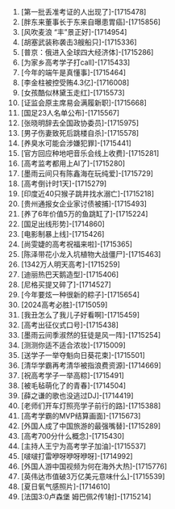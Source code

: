 
1. [第一批丢准考证的人出现了]-[1715478]
1. [胖东来董事长于东来自曝患胃癌]-[1715856]
1. [风吹麦浪 “丰”景正好]-[1714954]
1. [胡塞武装称袭击3艘船只]-[1715336]
1. [普京：俄进入全球四大经济体]-[1715286]
1. [为家乡高考学子打call]-[1715433]
1. [今年的端午是真懂事]-[1715464]
1. [李金柱被控受贿4.3亿]-[1716008]
1. [女孩酷似林黛玉走红]-[1715573]
1. [证监会原主席易会满履新职]-[1715668]
1. [国足23人名单公布]-[1715567]
1. [张晓明辞去全国政协委员]-[1715975]
1. [男子伤妻致死后跳楼自杀]-[1715578]
1. [养臭水可能会涉嫌犯罪]-[1715441]
1. [官方回应种地吧音乐会线上收费]-[1715281]
1. [高考监考都用上AI了]-[1715280]
1. [墨雨云间只有陈鑫海在玩纯爱]-[1715729]
1. [高考倒计时1天]-[1715279]
1. [印度近40只猴子跳井找水溺亡]-[1715218]
1. [贵州通报女企业家讨债被捕]-[1715493]
1. [养了6年价值5万的鱼跳缸了]-[1715224]
1. [国足出线形势]-[1714860]
1. [电影制暴上线]-[1715426]
1. [尚雯婕的高考祝福来啦]-[1715365]
1. [陈泽带花小龙入坑植物大战僵尸]-[1715463]
1. [1342万人明天高考]-[1715259]
1. [迪丽热巴天鹅造型]-[1715406]
1. [尼格买提又碎了]-[1714527]
1. [今年要炫一种很新的粽子]-[1715654]
1. [2024高考必胜]-[1715059]
1. [我丑怎么了我儿子好看啊]-[1715459]
1. [高考出征仪式口号]-[1715438]
1. [墨雨云间季淑然的狂徒是风一阵]-[1715254]
1. [测测你适不适合浓妆]-[1715009]
1. [送学子一举夺魁向日葵花束]-[1715501]
1. [清华学霸再考清华被指浪费资源]-[1714669]
1. [祝高考学子一举高粽]-[1715491]
1. [被毛毡萌化了的青春]-[1714504]
1. [薛之谦的歌也没逃过DJ]-[1714419]
1. [老师们开车灯照亮学子前行的路]-[1715388]
1. [高考学霸的MVP结算画面]-[1715673]
1. [外国人成了中国旅游的最强嘴替]-[1715289]
1. [高考700分什么概念]-[1715430]
1. [主持人王宁为高考学子加油]-[1715537]
1. [啵啵打雷咿呀咿呀咿呀]-[1714992]
1. [外国人游中国视频为何在海外大热]-[1715776]
1. [英伟达市值破3万亿美元意味什么]-[1715539]
1. [夏日氧气感照片]-[1714610]
1. [法国3:0卢森堡 姆巴佩2传1射]-[1715214]